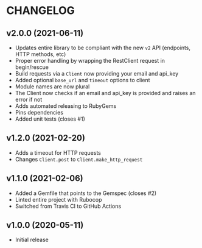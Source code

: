 # CHANGELOG

## v2.0.0 (2021-06-11)

* Updates entire library to be compliant with the new `v2` API (endpoints, HTTP methods, etc)
* Proper error handling by wrapping the RestClient request in begin/rescue
* Build requests via a `Client` now providing your email and api_key
* Added optional `base_url` and `timeout` options to client
* Module names are now plural
* The Client now checks if an email and api_key is provided and raises an error if not
* Adds automated releasing to RubyGems
* Pins dependencies
* Added unit tests (closes #1)

## v1.2.0 (2021-02-20)

* Adds a timeout for HTTP requests
* Changes `Client.post` to `Client.make_http_request`

## v1.1.0 (2021-02-06)

* Added a Gemfile that points to the Gemspec (closes #2)
* Linted entire project with Rubocop
* Switched from Travis CI to GitHub Actions

## v1.0.0 (2020-05-11)

* Initial release

